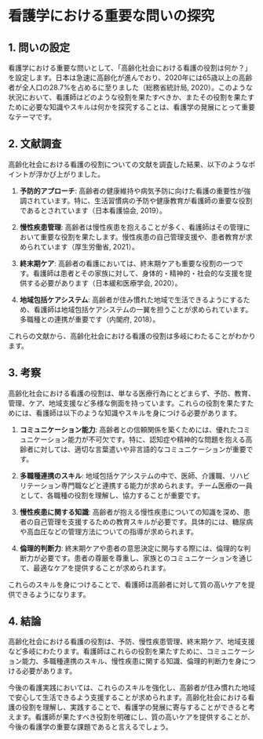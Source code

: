 # 看護学における重要な問いの探究

## 1. 問いの設定

看護学における重要な問いとして、「高齢化社会における看護の役割は何か？」を設定します。日本は急速に高齢化が進んでおり、2020年には65歳以上の高齢者が全人口の28.7%を占めるに至りました（総務省統計局, 2020）。このような状況において、看護師はどのような役割を果たすべきか、またその役割を果たすために必要な知識やスキルは何かを探究することは、看護学の発展にとって重要なテーマです。

## 2. 文献調査

高齢化社会における看護の役割についての文献を調査した結果、以下のようなポイントが浮かび上がりました。

1. **予防的アプローチ**: 高齢者の健康維持や病気予防に向けた看護の重要性が強調されています。特に、生活習慣病の予防や健康教育が看護師の重要な役割であるとされています（日本看護協会, 2019）。

2. **慢性疾患管理**: 高齢者は慢性疾患を抱えることが多く、看護師はその管理において重要な役割を果たします。慢性疾患の自己管理支援や、患者教育が求められています（厚生労働省, 2021）。

3. **終末期ケア**: 高齢者の看護においては、終末期ケアも重要な役割の一つです。看護師は患者とその家族に対して、身体的・精神的・社会的な支援を提供する必要があります（日本緩和医療学会, 2020）。

4. **地域包括ケアシステム**: 高齢者が住み慣れた地域で生活できるようにするため、看護師は地域包括ケアシステムの一翼を担うことが求められています。多職種との連携が重要です（内閣府, 2018）。

これらの文献から、高齢化社会における看護の役割は多岐にわたることがわかります。

## 3. 考察

高齢化社会における看護の役割は、単なる医療行為にとどまらず、予防、教育、管理、ケア、地域支援など多様な側面を持っています。これらの役割を果たすためには、看護師は以下のような知識やスキルを身につける必要があります。

1. **コミュニケーション能力**: 高齢者との信頼関係を築くためには、優れたコミュニケーション能力が不可欠です。特に、認知症や精神的な問題を抱える高齢者に対しては、適切な言葉遣いや非言語的なコミュニケーションが重要です。

2. **多職種連携のスキル**: 地域包括ケアシステムの中で、医師、介護職、リハビリテーション専門職などと連携する能力が求められます。チーム医療の一員として、各職種の役割を理解し、協力することが重要です。

3. **慢性疾患に関する知識**: 高齢者が抱える慢性疾患についての知識を深め、患者の自己管理を支援するための教育スキルが必要です。具体的には、糖尿病や高血圧などの管理方法についての指導が求められます。

4. **倫理的判断力**: 終末期ケアや患者の意思決定に関与する際には、倫理的な判断力が必要です。患者の尊厳を尊重し、家族とのコミュニケーションを通じて、最適なケアを提供することが求められます。

これらのスキルを身につけることで、看護師は高齢者に対して質の高いケアを提供できるようになります。

## 4. 結論

高齢化社会における看護の役割は、予防、慢性疾患管理、終末期ケア、地域支援など多岐にわたります。看護師はこれらの役割を果たすために、コミュニケーション能力、多職種連携のスキル、慢性疾患に関する知識、倫理的判断力を身につける必要があります。

今後の看護実践においては、これらのスキルを強化し、高齢者が住み慣れた地域で安心して生活できるよう支援することが求められます。高齢化社会における看護の役割を理解し、実践することで、看護学の発展に寄与することができると考えます。看護師が果たすべき役割を明確にし、質の高いケアを提供することが、今後の看護学の重要な課題であると言えるでしょう。